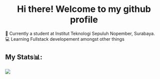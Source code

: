 <h1 align="center">Hi there! Welcome to my github profile</h1>
🔭 Currently a student at Institut Teknologi Sepuluh Nopember, Surabaya.<br>
💻 Learning Fullstack developement amongst other things

<h2>My Stats📊:</h2>

<!-- ![](https://github-readme-stats.vercel.app//api?username=Cruizard&count_private=true&show_icons=true&theme=synthwave&hide_border=false)
![](https://github-readme-streak-stats.herokuapp.com/?user=Cruizard&theme=synthwave&hide_border=false)  --> <! --uncomment when uh... secure :D-- >
![](https://github-readme-stats.vercel.app/api/top-langs/?username=Cruizard&theme=synthwave&hide_border=false&include_all_commits=true&count_private=true&layout=compact)



<!--

- 🔭 I’m currently working on ...
- 🌱 I’m currently learning ...
- 👯 I’m looking to collaborate on ...
- 🤔 I’m looking for help with ...
- 💬 Ask me about ...
- 📫 How to reach me: ...
- 😄 Pronouns: ...
- ⚡ Fun fact: ...
-->
